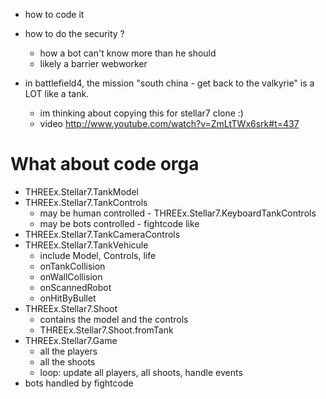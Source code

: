 * how to code it
* how to do the security ?
  * how a bot can't know more than he should
  * likely a barrier webworker

* in battlefield4, the mission "south china - get back to the valkyrie" is a LOT like a tank.
  * im thinking about copying this for stellar7 clone :)
  * video http://www.youtube.com/watch?v=ZmLtTWx6srk#t=437

What about code orga
====================
* THREEx.Stellar7.TankModel
* THREEx.Stellar7.TankControls
  * may be human controlled - THREEx.Stellar7.KeyboardTankControls
  * may be bots controlled - fightcode like
* THREEx.Stellar7.TankCameraControls
* THREEx.Stellar7.TankVehicule
  * include Model, Controls, life
  * onTankCollision
  * onWallCollision
  * onScannedRobot
  * onHitByBullet
* THREEx.Stellar7.Shoot
  * contains the model and the controls
  * THREEx.Stellar7.Shoot.fromTank
* THREEx.Stellar7.Game
  * all the players
  * all the shoots
  * loop: update all players, all shoots, handle events
* bots handled by fightcode 
